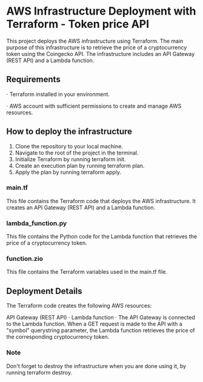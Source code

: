 # AWS Infrastructure Deployment with Terraform - Token price API
This project deploys the AWS infrastructure using Terraform. The main purpose of this infrastructure is to retrieve the price of a cryptocurrency token using the Coingecko API. The infrastructure includes an API Gateway (REST API) and a Lambda function.

## Requirements
⋅ Terraform installed in your environment.

⋅ AWS account with sufficient permissions to create and manage AWS resources.

## How to deploy the infrastructure
1. Clone the repository to your local machine.
2. Navigate to the root of the project in the terminal.
3. Initialize Terraform by running terraform init.
4. Create an execution plan by running terraform plan.
5. Apply the plan by running terraform apply.


### main.tf
This file contains the Terraform code that deploys the AWS infrastructure. It creates an API Gateway (REST API) and a Lambda function.

### lambda_function.py
This file contains the Python code for the Lambda function that retrieves the price of a cryptocurrency token.

### function.zio
This file contains the Terraform variables used in the main.tf file.

## Deployment Details
The Terraform code creates the following AWS resources:

API Gateway (REST API)
⋅ Lambda function
⋅ The API Gateway is connected to the Lambda function. When a GET request is made to the API with a "symbol" querystring parameter, the Lambda function retrieves the price of the corresponding cryptocurrency token.

### Note
Don't forget to destroy the infrastructure when you are done using it, by running terraform destroy.
